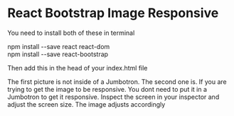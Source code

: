 # React Bootstrap Image Responsive

   You need to install both of these in terminal

   npm install --save react react-dom  
   npm install --save react-bootstrap

   Then add this in the head of your index.html file

   <link rel="stylesheet" href="https://maxcdn.bootstrapcdn.com/bootstrap/latest/css/bootstrap.min.css">


  The first picture is not inside of a Jumbotron. The second one is. If you are trying to get the image to be responsive. You dont need to put it in a Jumbotron to get it responsive. Inspect the screen in your inspector and adjust the screen size. The image adjusts accordingly  
